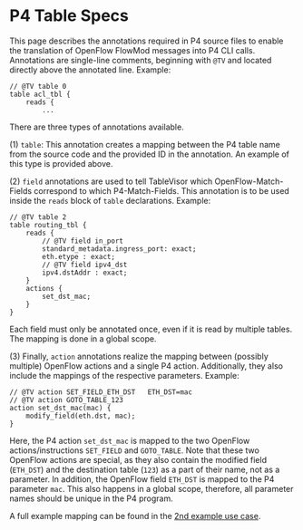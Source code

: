 # P4 Table Specs

This page describes the annotations required in P4 source files to enable the translation of OpenFlow FlowMod messages into P4 CLI calls.
Annotations are single-line comments, beginning with `@TV` and located directly above the annotated line.
Example:

```P4
// @TV table 0
table acl_tbl {
    reads {
        ...
```

There are three types of annotations available.

(1) `table`: This annotation creates a mapping between the P4 table name from the source code and the provided ID in the annotation.
An example of this type is provided above.

(2) `field` annotations are used to tell TableVisor which OpenFlow-Match-Fields correspond to which P4-Match-Fields.
This annotation is to be used inside the `reads` block of `table` declarations.
Example:

```P4
// @TV table 2
table routing_tbl {
    reads {
        // @TV field in_port
        standard_metadata.ingress_port: exact;
        eth.etype : exact;
        // @TV field ipv4_dst
        ipv4.dstAddr : exact;
    }
    actions {
        set_dst_mac;
    }
}
```

Each field must only be annotated once, even if it is read by multiple tables. The mapping is done in a global scope.

(3) Finally, `action` annotations realize the mapping between (possibly multiple) OpenFlow actions and a single P4 action.
Additionally, they also include the mappings of the respective parameters.
Example:

```P4
// @TV action SET_FIELD_ETH_DST   ETH_DST=mac
// @TV action GOTO_TABLE_123
action set_dst_mac(mac) {
    modify_field(eth.dst, mac);
}
```

Here, the P4 action `set_dst_mac` is mapped to the two OpenFlow actions/instructions `SET_FIELD` and `GOTO_TABLE`.
Note that these two OpenFlow actions are special, as they also contain the modified field (`ETH_DST`) and the destination table (`123`) as a part of their name, not as a parameter.
In addition, the OpenFlow field `ETH_DST` is mapped to the P4 parameter `mac`.
This also happens in a global scope, therefore, all parameter names should be unique in the P4 program.

A full example mapping can be found in the [2nd example use case](../example2/).